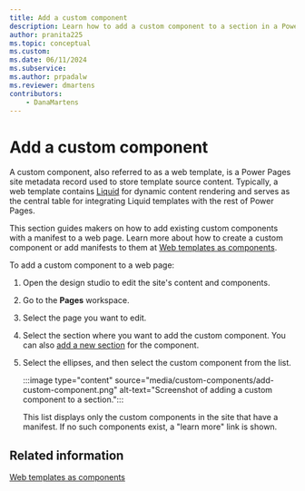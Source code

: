 ```yaml
---
title: Add a custom component
description: Learn how to add a custom component to a section in a Power Pages site.
author: pranita225
ms.topic: conceptual
ms.custom: 
ms.date: 06/11/2024
ms.subservice:
ms.author: prpadalw
ms.reviewer: dmartens
contributors:
    - DanaMartens
---
```


# Add a custom component

A custom component, also referred to as a web template, is a Power Pages site metadata record used to store template source content. Typically, a web template contains [Liquid](../configure/liquid-overview.md) for dynamic content rendering and serves as the central table for integrating Liquid templates with the rest of Power Pages.

This section guides makers on how to add existing custom components with a manifest to a web page. Learn more about how to create a custom component or add manifests to them at [Web templates as components](../configure/web-templates-as-components.md).

To add a custom component to a web page:

1. Open the design studio to edit the site's content and components.
1. Go to the **Pages** workspace.
1. Select the page you want to edit.
1. Select the section where you want to add the custom component. You can also [add a new section](add-sections.md) for the component.
1. Select the ellipses, and then select the custom component from the list.

    :::image type="content" source="media/custom-components/add-custom-component.png" alt-text="Screenshot of adding a custom component to a section.":::

    This list displays only the custom components in the site that have a manifest. If no such components exist, a "learn more" link is shown.

## Related information

[Web templates as components](../configure/web-templates-as-components.md)